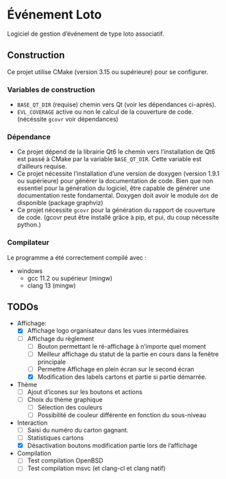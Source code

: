 # Événement Loto

Logiciel de gestion d’événement de type loto associatif.

## Construction

Ce projet utilise CMake (version 3.15 ou supérieure) pour se configurer.

### Variables de construction

* `BASE_QT_DIR` (requise) chemin vers Qt (voir les dépendances ci-après).
* `EVL_COVERAGE` active ou non le calcul de la couverture de code.
  (nécéssite `gcovr` voir dépendances)

### Dépendance

* Ce projet dépend de la librairie Qt6 le chemin vers l’installation de Qt6 est passé à CMake par la
  variable `BASE_QT_DIR`. Cette variable est d’ailleurs requise.
* Ce projet nécessite l’installation d’une version de doxygen (version 1.9.1 ou supérieure) pour générer la
  documentation de code. Bien que non essentiel pour la génération du logiciel, être capable de générer une
  documentation reste fondamental. Doxygen doit avoir le module `dot` de disponible (package graphviz)
* Ce projet nécessite `gcovr` pour la génération du rapport de couverture de code. (gcovr peut être installé grâce à
  pip, et pui, du coup nécessite python.)

### Compilateur

Le programme a été correctement compilé avec :

* windows
    * gcc 11.2 ou supérieur (mingw)
    * clang 13 (mingw)

## TODOs

* Affichage:
  * [X] Affichage logo organisateur dans les vues intermédiaires
  * [ ] Affichage du règlement
    * [ ] Bouton permettant le ré-affichage à n’importe quel moment
    * [ ] Meilleur affichage du statut de la partie en cours dans la fenêtre principale
    * [ ] Permettre Affichage en plein écran sur le second écran
    * [x] Modification des labels cartons et partie si partie démarrée.
* Thème
    * [ ] Ajout d’icones sur les boutons et actions
    * [ ] Choix du thème graphique
        * [ ] Sélection des couleurs
        * [ ] Possibilité de couleur différente en fonction du sous-niveau
* Interaction
    * [ ] Saisi du numéro du carton gagnant.
    * [ ] Statistiques cartons
    * [x] Désactivation boutons modification partie lors de l’affichage
* Compilation
    * [ ] Test compilation OpenBSD
    * [ ] Test compilation msvc (et clang-cl et clang natif)
